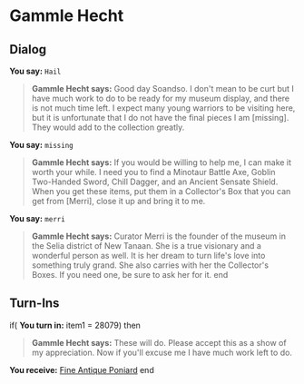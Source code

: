 # Gammle Hecht


## Dialog

**You say:** `Hail`



>**Gammle Hecht says:** Good day Soandso.  I don't mean to be curt but I have much work to do to be ready for my museum display, and there is not much time left. I expect many young warriors to be visiting here, but it is unfortunate that I do not have the final pieces I am [missing]. They would add to the collection greatly.

**You say:** `missing`



>**Gammle Hecht says:** If you would be willing to help me, I can make it worth your while. I need you to find a Minotaur Battle Axe, Goblin Two-Handed Sword, Chill Dagger, and an Ancient Sensate Shield. When you get these items, put them in a Collector's Box that you can get from [Merri], close it up and bring it to me.

**You say:** `merri`



>**Gammle Hecht says:** Curator Merri is the founder of the museum in the Selia district of New Tanaan. She is a true visionary and a wonderful person as well. It is her dream to turn life's love into something truly grand. She also carries with her the Collector's Boxes. If you need one, be sure to ask her for it.
end

## Turn-Ins





if( **You turn in:** item1 = 28079) then


>**Gammle Hecht says:** These will do. Please accept this as a show of my appreciation. Now if you'll excuse me I have much work left to do.


 **You receive:**  [Fine Antique Poniard](/item/28243) 
end
